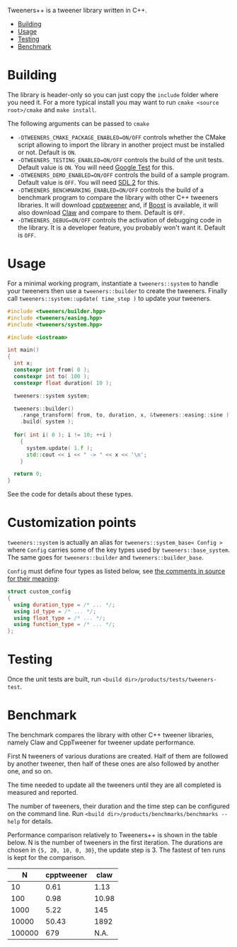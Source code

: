 Tweeners++ is a tweener library written in C++.

- [Building](#building)
- [Usage](#usage)
- [Testing](#testing)
- [Benchmark](#benchmark)

# Building

The library is header-only so you can just copy the `include` folder
where you need it. For a more typical install you may want to run
`cmake <source root>/cmake` and `make install`.

The following arguments can be passed to `cmake` 

- `-DTWEENERS_CMAKE_PACKAGE_ENABLED=ON/OFF` controls whether the CMake
  script allowing to import the library in another project must be
  installed or not. Default is `ON`.
- `-DTWEENERS_TESTING_ENABLED=ON/OFF` controls the build of the unit
  tests. Default value is `ON`. You will need
  [Google Test](https://github.com/google/googletest) for this.
- `-DTWEENERS_DEMO_ENABLED=ON/OFF` controls the build of a sample
  program. Default value is `OFF`. You will need
  [SDL 2](https://www.libsdl.org/index.php) for this.
- `-DTWEENERS_BENCHMARKING_ENABLED=ON/OFF` controls the build of a
  benchmark program to compare the library with other C++ tweeners
  libraries. It will download
  [cpptweener](https://github.com/devmario/CppTweener.git) and, if
  [Boost](https://www.boost.org) is available, it will also download
  [Claw](https://github.com/j-jorge/libclaw.git) and compare to
  them. Default is `OFF`.
- `-DTWEENERS_DEBUG=ON/OFF` controls the activation of debugging code
  in the library. It is a developer feature, you probably won't want
  it. Default is `OFF`.

# Usage

For a minimal working program, instantiate a `tweeners::system` to
handle your tweeners then use a `tweeners::builder` to create the
tweeners. Finally call `tweeners::system::update( time_step )` to
update your tweeners.

```c++
#include <tweeners/builder.hpp>
#include <tweeners/easing.hpp>
#include <tweeners/system.hpp>

#include <iostream>

int main()
{
  int x;
  constexpr int from( 0 );
  constexpr int to( 100 );
  constexpr float duration( 10 );

  tweeners::system system;

  tweeners::builder()
    .range_transform( from, to, duration, x, &tweeners::easing::sine )
    .build( system );
    
  for( int i( 0 ); i != 10; ++i )
    {
      system.update( 1.f );
      std::cout << i << " -> " << x << '\n';
    }

  return 0;
}
```

See the code for details about these types.

# Customization points

`tweeners::system` is actually an alias for `tweeners::system_base< Config >`
where `Config` carries some of the key types used by `tweeners::base_system`.
The same goes for `tweeners::builder` and `tweeners::builder_base`.

`Config` must define four types as listed below, see
[the comments in source for their meaning](include/tweeners/config.hpp):

```c++
struct custom_config
{
  using duration_type = /* ... */;
  using id_type = /* ... */;
  using float_type = /* ... */;
  using function_type = /* ... */;
};
```

# Testing

Once the unit tests are built, run `<build dir>/products/tests/tweeners-test`.

# Benchmark

The benchmark compares the library with other C++ tweener libraries,
namely Claw and CppTweener for tweener update performance.

First N tweeners of various durations are created. Half of them are
followed by another tweener, then half of these ones are also followed
by another one, and so on.

The time needed to update all the tweeners until they are all
completed is measured and reported.

The number of tweeners, their duration and the time step can be
configured on the command line. Run
`<build dir>/products/benchmarks/benchmarks --help` for details.

Performance comparison relatively to Tweeners++ is shown in the table
below. N is the number of tweeners in the first iteration. The
durations are chosen in `{5, 20, 10, 0, 30}`, the update step
is 3. The fastest of ten runs is kept for the comparison.

|      N | cpptweener |   claw  |
| ------ | ---------- | ------- |
|     10 |    0.61    |    1.13 |
|    100 |    0.98    |   10.98 |
|   1000 |    5.22    |  145    |
|  10000 |   50.43    | 1892    |
| 100000 |  679       | N.A.    |
